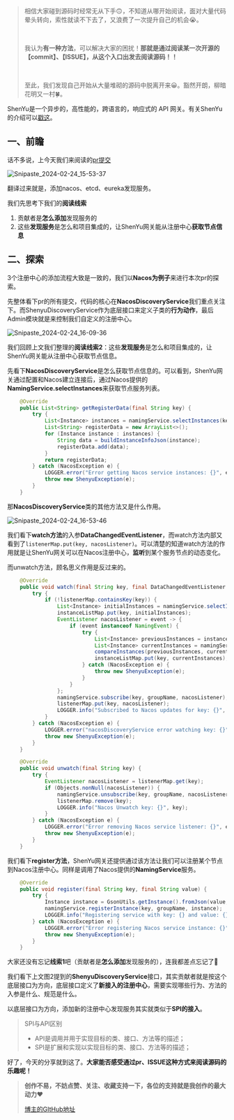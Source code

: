 
> 相信大家碰到源码时经常无从下手🙃，不知道从哪开始阅读，面对大量代码晕头转向，索性就读不下去了，又浪费了一次提升自己的机会😭。
>
> <br/>
>
> 我认为**有一种方法**，可以解决大家的困扰！**那就是通过阅读某一次开源的【commit】、【ISSUE】，从这个入口出发去阅读源码！！**
>
> <br/>
>
> 至此，我们发现自己开始从大量堆砌的源码中脱离开来😀。豁然开朗，柳暗花明又一村🍀。


ShenYu是一个异步的，高性能的，跨语言的，响应式的 API 网关。有关ShenYu的介绍可以[戳这](https://shenyu.apache.org/zh/docs/index/)。
## 一、前瞻

话不多说，上今天我们来阅读的[pr提交](https://github.com/apache/shenyu/pull/5193)

![Snipaste_2024-02-24_15-53-37](E:\z-relax\my_blog\2024.2.24\Snipaste_2024-02-24_15-53-37.png)

翻译过来就是，添加nacos、etcd、eureka发现服务。

我们先思考下我们的**阅读线索**

1. 贡献者是**怎么添加**发现服务的
2. 这些**发现服务**是怎么和项目集成的，让ShenYu网关能从注册中心**获取节点信息**



## 二、探索

3个注册中心的添加流程大致是一致的，我们以**Nacos为例子**来进行本次pr的探索。

先整体看下pr的所有提交，代码的核心在**NacosDiscoveryService**我们重点关注下。而ShenyuDiscoveryService作为底层接口来定义子类的**行为动作**，最后Admin模块就是来控制我们自定义的注册中心。

![Snipaste_2024-02-24_16-09-36](E:\z-relax\my_blog\2024.2.24\Snipaste_2024-02-24_16-09-36.png)

我们回顾上文我们整理的**阅读线索2**：这些**发现服务**是怎么和项目集成的，让ShenYu网关能从注册中心获取节点信息。

先看下**NacosDiscoveryService**是怎么获取节点信息的。可以看到，ShenYu网关通过配置和Nacos建立连接后，通过Nacos提供的**NamingService.selectInstances**来获取节点服务列表。

```java
    @Override
    public List<String> getRegisterData(final String key) {
        try {
            List<Instance> instances = namingService.selectInstances(key, groupName, true);
            List<String> registerData = new ArrayList<>();
            for (Instance instance : instances) {
                String data = buildInstanceInfoJson(instance);
                registerData.add(data);
            }
            return registerData;
        } catch (NacosException e) {
            LOGGER.error("Error getting Nacos service instances: {}", e.getMessage(), e);
            throw new ShenyuException(e);
        }
    }
```

那**NacosDiscoveryService**类的其他方法又是什么作用。

![Snipaste_2024-02-24_16-53-46](E:\z-relax\my_blog\2024.2.24\Snipaste_2024-02-24_16-53-46.png)

我们看下**watch方法**的入参**DataChangedEventListener**，而watch方法内部又看到了`listenerMap.put(key, nacosListener)`。可以清楚的知道watch方法的作用就是让ShenYu网关可以在Nacos注册中心，**监听**到某个服务节点的动态变化。

而unwatch方法，顾名思义作用是反过来的。

```java
    @Override
    public void watch(final String key, final DataChangedEventListener listener) {
        try {
            if (!listenerMap.containsKey(key)) {
                List<Instance> initialInstances = namingService.selectInstances(key, groupName, true);
                instanceListMap.put(key, initialInstances);
                EventListener nacosListener = event -> {
                    if (event instanceof NamingEvent) {
                        try {
                            List<Instance> previousInstances = instanceListMap.get(key);
                            List<Instance> currentInstances = namingService.selectInstances(key, groupName, true);
                            compareInstances(previousInstances, currentInstances, listener);
                            instanceListMap.put(key, currentInstances);
                        } catch (NacosException e) {
                            throw new ShenyuException(e);
                        }
                    }
                };
                namingService.subscribe(key, groupName, nacosListener);
                listenerMap.put(key, nacosListener);
                LOGGER.info("Subscribed to Nacos updates for key: {}", key);
            }
        } catch (NacosException e) {
            LOGGER.error("nacosDiscoveryService error watching key: {}", key, e);
            throw new ShenyuException(e);
        }
    }

    @Override
    public void unwatch(final String key) {
        try {
            EventListener nacosListener = listenerMap.get(key);
            if (Objects.nonNull(nacosListener)) {
                namingService.unsubscribe(key, groupName, nacosListener);
                listenerMap.remove(key);
                LOGGER.info("Nacos Unwatch key: {}", key);
            }
        } catch (NacosException e) {
            LOGGER.error("Error removing Nacos service listener: {}", e.getMessage(), e);
            throw new ShenyuException(e);
        }
    }

```

我们看下**register方法**，ShenYu网关还提供通过该方法让我们可以注册某个节点到Nacos注册中心。同样是调用了Nacos提供的**NamingService**服务。

```java
    @Override
    public void register(final String key, final String value) {
        try {
            Instance instance = GsonUtils.getInstance().fromJson(value, Instance.class);
            namingService.registerInstance(key, groupName, instance);
            LOGGER.info("Registering service with key: {} and value: {}", key, value);
        } catch (NacosException e) {
            LOGGER.error("Error registering Nacos service instance: {}", e.getMessage(), e);
            throw new ShenyuException(e);
        }
    }

```

大家还没有忘记**线索1**吧（贡献者是**怎么添加**发现服务的），连我都差点忘记了🤣

我们看下上文图2提到的**ShenyuDiscoveryService**接口，其实贡献者就是按这个底层接口为方向，底层接口定义了**新接入的注册中心**，需要实现哪些行为、方法的入参是什么、规范是什么。

以底层接口为方向，添加新的注册中心发现服务其实就类似于**SPI的接入**。

> SPI与API区别
>
> - API是调用并用于实现目标的类、接口、方法等的描述；
> - SPI是扩展和实现以实现目标的类、接口、方法等的描述；

好了，今天的分享就到这了。**大家能否感受通过pr、ISSUE这种方式来阅读源码的乐趣呢！** 



> **创作不易，不妨点赞、关注、收藏支持一下，各位的支持就是我创作的最大动力**❤️
>
> [博主的GItHub地址](https://github.com/hdgaadd)

